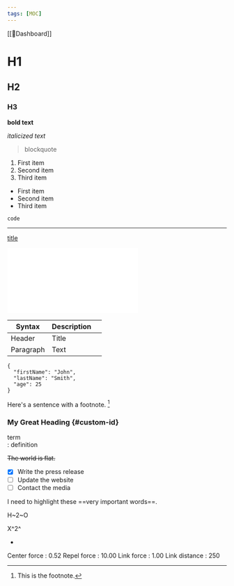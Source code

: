 ```yaml
---
tags: [MOC]
---
```

[[📝Dashboard]]
# H1  

## H2  

### H3

**bold text**

*italicized text*

> blockquote

1. First item  
2. Second item  
3. Third item

- First item   
- Second item   
- Third item

`code`

---

[title](https://www.example.com)

![alt text](image.jpg.md)

| Syntax    | Description |     |
| --------- | ----------- | --- |
| Header    | Title       |     |
| Paragraph | Text        |     |

  
```  
{  
  "firstName": "John",  
  "lastName": "Smith",  
  "age": 25  
}  
```
  

Here's a sentence with a footnote. [^1]  
  
[^1]: This is the footnote.


### My Great Heading {#custom-id}

  
term  
: definition

~~The world is flat.~~

  
- [x] Write the press release  
- [ ] Update the website  
- [ ] Contact the media

I need to highlight these ==very important words==.

  
H~2~O

X^2^

-

Center force : 0.52
Repel force : 10.00
Link force : 1.00
Link distance : 250